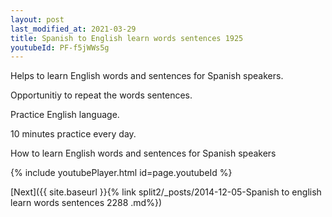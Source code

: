 ```yaml
---
layout: post
last_modified_at: 2021-03-29
title: Spanish to English learn words sentences 1925 
youtubeId: PF-f5jWWs5g
---
```

 
 
Helps to learn English words and sentences for Spanish speakers.

Opportunitiy to repeat the words sentences. 

Practice English language. 
 
10 minutes practice every day. 
 
How to learn English words and sentences for Spanish speakers 
 
{% include youtubePlayer.html id=page.youtubeId %}
 
 
[Next]({{ site.baseurl }}{% link  split2/_posts/2014-12-05-Spanish to english learn words sentences 2288 .md%})
 
